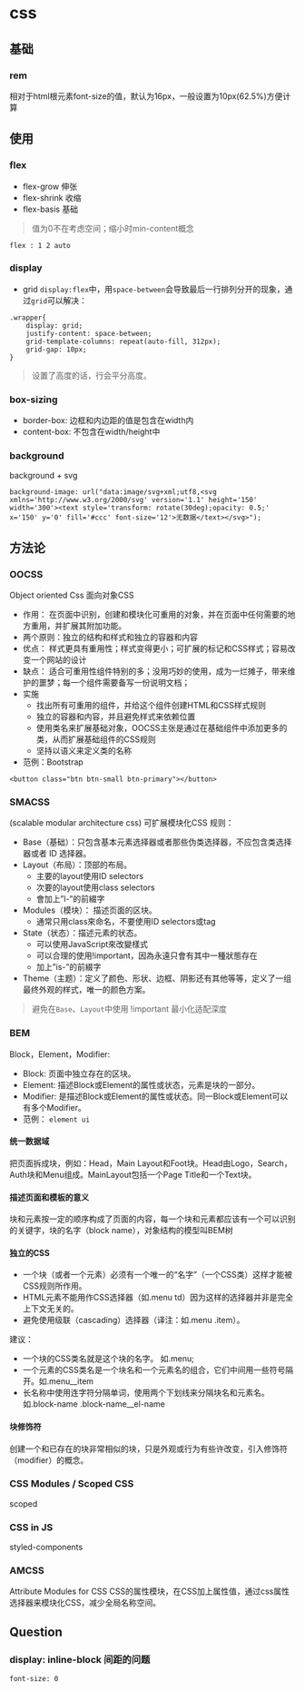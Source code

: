 # css

## 基础

### rem
相对于html根元素font-size的值，默认为16px，一般设置为10px(62.5%)方便计算

## 使用

### flex

- flex-grow     伸张
- flex-shrink   收缩
- flex-basis    基础

> 值为0不在考虑空间；缩小时min-content概念

`flex : 1 2 auto`

### display 
- grid
`display:flex`中，用`space-between`会导致最后一行排列分开的现象，通过`grid`可以解决：
```
.wrapper{
    display: grid;
    justify-content: space-between;
    grid-template-columns: repeat(auto-fill, 312px);
    grid-gap: 10px;
}
```
> 设置了高度的话，行会平分高度。

### box-sizing
- border-box: 边框和内边距的值是包含在width内
- content-box: 不包含在width/height中
### background
background + svg
```
background-image: url("data:image/svg+xml;utf8,<svg xmlns='http://www.w3.org/2000/svg' version='1.1' height='150' width='300'><text style='transform: rotate(30deg);opacity: 0.5;' x='150' y='0' fill='#ccc' font-size='12'>无数据</text></svg>");
```

## 方法论

### OOCSS
Object oriented Css 面向对象CSS
- 作用： 在页面中识别，创建和模块化可重用的对象，并在页面中任何需要的地方重用，并扩展其附加功能。
- 两个原则：独立的结构和样式和独立的容器和内容
- 优点： 样式更具有重用性；样式变得更小；可扩展的标记和CSS样式；容易改变一个网站的设计
- 缺点： 适合可重用性组件特别的多；没用巧妙的使用，成为一烂摊子，带来维护的噩梦；每一个组件需要备写一份说明文档；
- 实施
  - 找出所有可重用的组件，并给这个组件创建HTML和CSS样式规则  
  - 独立的容器和内容，并且避免样式来依赖位置
  - 使用类名来扩展基础对象，OOCSS主张是通过在基础组件中添加更多的类，从而扩展基础组件的CSS规则
  - 坚持以语义来定义类的名称
- 范例：Bootstrap

```
<button class="btn btn-small btn-primary"></button>
```

### SMACSS
(scalable modular architecture css) 可扩展模块化CSS
规则：
- Base（基础）：只包含基本元素选择器或者那些伪类选择器，不应包含类选择器或者 ID 选择器。
- Layout（布局）：顶部的布局。
  - 主要的layout使用ID selectors
  - 次要的layout使用class selectors
  - 會加上”l-”的前綴字
- Modules（模块）： 描述页面的区块。
  - 通常只用class來命名，不要使用ID selectors或tag
- State（状态）：描述元素的状态。
  - 可以使用JavaScript來改變樣式
  - 可以合理的使用!important，因為永遠只會有其中一種狀態存在
  - 加上”is-”的前綴字
- Theme（主题）：定义了颜色、形状、边框、阴影还有其他等等，定义了一组最终外观的样式，唯一的颜色方案。

> 避免在`Base`、`Layout`中使用 !important
> 最小化适配深度

### BEM
Block，Element，Modifier:
  - Block: 页面中独立存在的区块。
  - Element: 描述Block或Element的属性或状态，元素是块的一部分。
  - Modifier: 是描述Block或Element的属性或状态。同一Block或Element可以有多个Modifier。
  - 范例： `element ui`

#### 统一数据域 
把页面拆成块，例如：Head，Main Layout和Foot块。Head由Logo，Search，Auth块和Menu组成。MainLayout包括一个Page Title和一个Text块。
#### 描述页面和模板的意义
块和元素按一定的顺序构成了页面的内容，每一个块和元素都应该有一个可以识别的关键字，块的名字（block name），对象结构的模型叫BEM树
#### 独立的CSS
- 一个块（或者一个元素）必须有一个唯一的“名字”（一个CSS类）这样才能被CSS规则所作用。
- HTML元素不能用作CSS选择器（如.menu td）因为这样的选择器并非是完全上下文无关的。
- 避免使用级联（cascading）选择器（译注：如.menu .item）。

建议：
- 一个块的CSS类名就是这个块的名字。 如.menu;
- 一个元素的CSS类名是一个块名和一个元素名的组合，它们中间用一些符号隔开。如.menu__item
- 长名称中使用连字符分隔单词，使用两个下划线来分隔块名和元素名。如.block-name .block-name__el-name

#### 块修饰符
创建一个和已存在的块非常相似的块，只是外观或行为有些许改变，引入修饰符（modifier）的概念。


### CSS Modules / Scoped CSS

scoped 

### CSS in JS

styled-components

### AMCSS
Attribute Modules for CSS CSS的属性模块，在CSS加上属性值，通过css属性选择器来模块化CSS，减少全局名称空间。


## Question

### display: inline-block 间距的问题

`font-size: 0 `